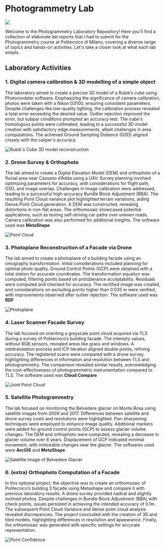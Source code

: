 # Photogrammetry Lab

![](images/photogr.webp)

Welcome to the Photogrammetry Laboratory Repository! Here you'll find a collection of elaborate lab reports that I had to submit for the Photogrammetry course at Politecnico di Milano, covering a diverse range of topics and hands-on activities. Let's take a closer look at what each lab entails.

## Laboratory Activities

### 1. Digital camera calibration & 3D modelling of a simple object
The laboratory aimed to create a precise 3D model of a Rubik’s cube using Photomodeler software. Emphasizing the significance of camera calibration, photos were taken with a Nikon D3100, ensuring consistent parameters. Despite challenges like low-quality lighting, the calibration process revealed a total error exceeding the desired value. Outlier rejection improved the error, but subpar conditions prompted an accuracy test. The cube's homologous points were collimated, leading to a successful 3D model creation with satisfactory edge measurements, albeit challenges in area computations. The achieved Ground Sampling Distance (GSD) aligned closely with the caliper's accuracy.

![Rubik's Cube 3D model reconstruction](images/cube.png)

### 2. Drone Survey & Orthophoto
The lab aimed to create a Digital Elevation Model (DEM) and orthophoto of a fluvial area near Cassano d’Adda using a UAV. Survey planning involved optimizing parameters for accuracy, with considerations for flight path, GSD, and image overlap. Challenges in image calibration were addressed, leading to a successful high-accuracy Bundle Block Adjustment (BBA). The resulting Point Cloud variance plot highlighted terrain variations, aiding Dense Point Cloud generation. A DEM was constructed, revealing distortions in non-flat areas. The orthomosaic showcased potential applications, such as testing self-driving car paths over uneven roads. Camera calibration was also performed for additional insights. The software used was **MetaShape**

![Point Cloud](images/pointcloud.JPG)

### 3. Photoplane Reconstruction of a Facade via Drone

The lab aimed to create a photoplane of a building facade using an omography transformation. Initial considerations included planning for optimal photo quality. Ground Control Points (GCP) were obtained with a total station for accurate coordinates. The transformation equation was computed, filtering points based on protuberance acceptability. Residuals were computed and checked for accuracy. The rectified image was created, and considerations on excluding points higher than 0.035 m were verified, with improvements observed after outlier rejection. The software used was **RDF**

![Photoplane](images/photoplane.JPG)

### 4. Laser Scanner Facade Survey
The lab focused on orienting a greyscale point cloud acquired via TLS during a survey of Politecnico’s building facade. The intensity values, without RGB sensors, revealed areas like grass and windows. A rototranslation process and ICP iteration aligned double points, refining accuracy. The registered scans were compared with a drone survey, highlighting differences in information and resolution between TLS and photogrammetry. The comparison revealed similar results, acknowledging the cost-effectiveness of photogrammetric instrumentation compared to TLS. The software used was **Cloud Compare**

![Joint Point Cloud](images/PointCloud_Joined.JPG)

### 5. Satellite Photogrammetry
The lab focused on monitoring the Belvedere glacier on Monte Rosa using satellite images from 2009 and 2017. Differences between satellite and drone survey costs and resolutions were highlighted. Pan-sharpening techniques were employed to enhance image quality. Additional markers were added for ground control points (GCP) to assess glacier volume changes. The DEM and orthophoto were computed, revealing a decrease in glacier volume over 8 years. Displacement of GCP indicated minimal movement, with noticeable changes near the glacier. The softwares used were **ArcGIS** and **MetaShape**

![Satellite Image of Belvedere Glacier](images/sat_image.JPG)

### 6. (extra) Orthophoto Computation of a Facade
In this optional project, the objective was to create an orthomosaic of Politecnico’s building 3 façade using Metashape and compare it with previous laboratory results. A drone survey provided nadiral and slightly inclined photos. Despite challenges in Bundle Block Adjustment (BBA) with check points, issues persisted in achieving the intended accuracy of 0.1m. The subsequent Point Cloud Variance and dense point cloud analysis revealed discrepancies. The project concluded with the creation of 3D and tiled models, highlighting differences in resolution and appearance. Finally, the orthomosaic was generated with specific settings for accurate representation.

![Point Confidence](images/ex6.JPG)
